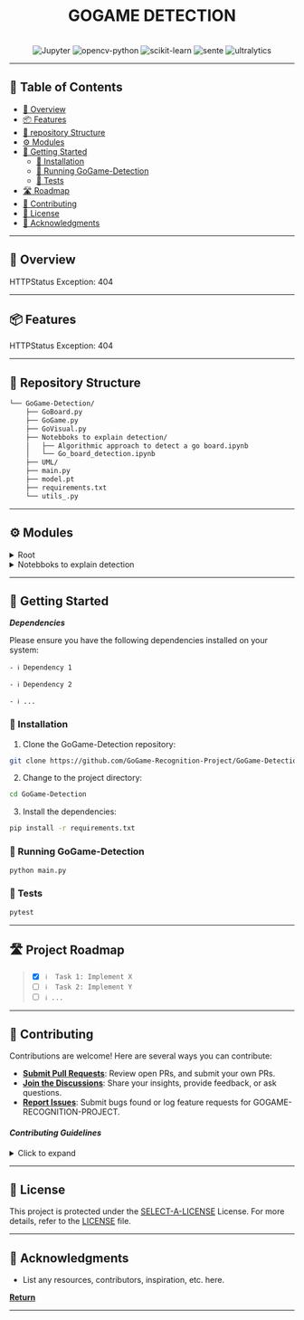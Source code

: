 <div align="center">
    <h1 align="center">GOGAME DETECTION</h1>
    <br>
    <img src="https://img.shields.io/badge/Jupyter-F37626.svg?style=flat-square&logo=Jupyter&logoColor=white" alt="Jupyter" />
    <img src="https://img.shields.io/badge/opencv--python-4.8.1.78-blue?style=flat-square&logo=opencv" alt="opencv-python" />
    <img src="https://img.shields.io/badge/scikit--learn-1.3.2-orange?style=flat-square&logo=scikit-learn" alt="scikit-learn" />
    <img src="https://img.shields.io/badge/sente-0.4.2-yellow?style=flat-square&logoColor=white" alt="sente" />
    <img src="https://img.shields.io/badge/ultralytics-8.0.231-brightgreen?style=flat-square&logoColor=white" alt="ultralytics" />
</div>

---

## 📖 Table of Contents
- [📍 Overview](#-overview)
- [📦 Features](#-features)
- [📂 repository Structure](#-repository-structure)
- [⚙️ Modules](#modules)
- [🚀 Getting Started](#-getting-started)
    - [🔧 Installation](#-installation)
    - [🤖 Running GoGame-Detection](#-running-GoGame-Detection)
    - [🧪 Tests](#-tests)
- [🛣 Roadmap](#-roadmap)
- [🤝 Contributing](#-contributing)
- [📄 License](#-license)
- [👏 Acknowledgments](#-acknowledgments)

---


## 📍 Overview

HTTPStatus Exception: 404

---

## 📦 Features

HTTPStatus Exception: 404

---


## 📂 Repository Structure

```sh
└── GoGame-Detection/
    ├── GoBoard.py
    ├── GoGame.py
    ├── GoVisual.py
    ├── Notebboks to explain detection/
    │   ├── Algorithmic approach to detect a go board.ipynb
    │   └── Go_board_detection.ipynb
    ├── UML/
    ├── main.py
    ├── model.pt
    ├── requirements.txt
    └── utils_.py

```

---


## ⚙️ Modules

<details closed><summary>Root</summary>

| File                                                                                                          | Summary                   |
| ---                                                                                                           | ---                       |
| [requirements.txt](https://github.com/GoGame-Recognition-Project/GoGame-Detection/blob/main/requirements.txt) | HTTPStatus Exception: 404 |
| [GoBoard.py](https://github.com/GoGame-Recognition-Project/GoGame-Detection/blob/main/GoBoard.py)             | HTTPStatus Exception: 404 |
| [GoGame.py](https://github.com/GoGame-Recognition-Project/GoGame-Detection/blob/main/GoGame.py)               | HTTPStatus Exception: 404 |
| [utils_.py](https://github.com/GoGame-Recognition-Project/GoGame-Detection/blob/main/utils_.py)               | HTTPStatus Exception: 404 |
| [main.py](https://github.com/GoGame-Recognition-Project/GoGame-Detection/blob/main/main.py)                   | HTTPStatus Exception: 404 |
| [GoVisual.py](https://github.com/GoGame-Recognition-Project/GoGame-Detection/blob/main/GoVisual.py)           | HTTPStatus Exception: 404 |

</details>

<details closed><summary>Notebboks to explain detection</summary>

| File                                                                                                                                                                                                       | Summary                   |
| ---                                                                                                                                                                                                        | ---                       |
| [Go_board_detection.ipynb](https://github.com/GoGame-Recognition-Project/GoGame-Detection/blob/main/Notebboks to explain detection/Go_board_detection.ipynb)                                               | HTTPStatus Exception: 404 |
| [Algorithmic approach to detect a go board.ipynb](https://github.com/GoGame-Recognition-Project/GoGame-Detection/blob/main/Notebboks to explain detection/Algorithmic approach to detect a go board.ipynb) | HTTPStatus Exception: 404 |

</details>

---

## 🚀 Getting Started

***Dependencies***

Please ensure you have the following dependencies installed on your system:

`- ℹ️ Dependency 1`

`- ℹ️ Dependency 2`

`- ℹ️ ...`

### 🔧 Installation

1. Clone the GoGame-Detection repository:
```sh
git clone https://github.com/GoGame-Recognition-Project/GoGame-Detection.git
```

2. Change to the project directory:
```sh
cd GoGame-Detection
```

3. Install the dependencies:
```sh
pip install -r requirements.txt
```

### 🤖 Running GoGame-Detection

```sh
python main.py
```

### 🧪 Tests
```sh
pytest
```

---


## 🛣 Project Roadmap

> - [X] `ℹ️  Task 1: Implement X`
> - [ ] `ℹ️  Task 2: Implement Y`
> - [ ] `ℹ️ ...`


---

## 🤝 Contributing

Contributions are welcome! Here are several ways you can contribute:

- **[Submit Pull Requests](https://github.com/GoGame-Recognition-Project/GoGame-Detection/blob/main/CONTRIBUTING.md)**: Review open PRs, and submit your own PRs.
- **[Join the Discussions](https://github.com/GoGame-Recognition-Project/GoGame-Detection/discussions)**: Share your insights, provide feedback, or ask questions.
- **[Report Issues](https://github.com/GoGame-Recognition-Project/GoGame-Detection/issues)**: Submit bugs found or log feature requests for GOGAME-RECOGNITION-PROJECT.

#### *Contributing Guidelines*

<details closed>
<summary>Click to expand</summary>

1. **Fork the Repository**: Start by forking the project repository to your GitHub account.
2. **Clone Locally**: Clone the forked repository to your local machine using a Git client.
   ```sh
   git clone <your-forked-repo-url>
   ```
3. **Create a New Branch**: Always work on a new branch, giving it a descriptive name.
   ```sh
   git checkout -b new-feature-x
   ```
4. **Make Your Changes**: Develop and test your changes locally.
5. **Commit Your Changes**: Commit with a clear and concise message describing your updates.
   ```sh
   git commit -m 'Implemented new feature x.'
   ```
6. **Push to GitHub**: Push the changes to your forked repository.
   ```sh
   git push origin new-feature-x
   ```
7. **Submit a Pull Request**: Create a PR against the original project repository. Clearly describe the changes and their motivations.

Once your PR is reviewed and approved, it will be merged into the main branch.

</details>

---

## 📄 License


This project is protected under the [SELECT-A-LICENSE](https://choosealicense.com/licenses) License. For more details, refer to the [LICENSE](https://choosealicense.com/licenses/) file.

---

## 👏 Acknowledgments

- List any resources, contributors, inspiration, etc. here.

[**Return**](#Top)

---

